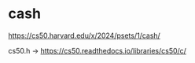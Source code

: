 # cash

https://cs50.harvard.edu/x/2024/psets/1/cash/

cs50.h -> https://cs50.readthedocs.io/libraries/cs50/c/
